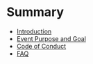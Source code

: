 # Summary

* [Introduction](README.md)
* [Event Purpose and Goal](event_purpose_and_goal.md)
* [Code of Conduct](code_of_conduct.md)
* [FAQ](faq.md)

